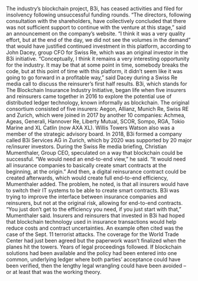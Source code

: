 The industry’s blockchain project, B3i, has ceased activities and filed for insolvency following unsuccessful funding rounds.
“The directors, following consultation with the shareholders, have collectively concluded that there was not sufficient support to continue with the venture at this stage,” said an announcement on the company’s website.
“I think it was a very quality effort, but at the end of the day, we did not see the volumes in the demand” that would have justified continued investment in this platform, according to John Dacey, group CFO for Swiss Re, which was an original investor in the B3i initiative.
“Conceptually, I think it remains a very interesting opportunity for the industry. It may be that at some point in time, somebody breaks the code, but at this point of time with this platform, it didn’t seem like it was going to go forward in a profitable way,” said Dacey during a Swiss Re media call to discuss the reinsurer’s first half results.
B3i, which stands for The Blockchain Insurance Industry Initiative, began life when five insurers and reinsurers came together in 2016 to explore the potential use of distributed ledger technology, known informally as blockchain.
The original consortium consisted of five insurers: Aegon, Allianz, Munich Re, Swiss RE and Zurich, which were joined in 2017 by another 10 companies: Achmea, Ageas, Generali, Hannover Re, Liberty Mutual, SCOR, Sompo, RGA, Tokio Marine and XL Catlin (now AXA XL). Willis Towers Watson also was a member of the strategic advisory board.
In 2018, B3i formed a company called B3i Services AG in Zurich, which by 2020 was supported by 20 major re/insurer investors.
During the Swiss Re media briefing, Christian Mumenthaler, Group CEO, speculated on a way that blockchain could be successful.
“We would need an end-to-end view,” he said. “It would need all insurance companies to basically create smart contracts at the beginning, at the origin.”
And then, a digital reinsurance contract could be created afterwards, which would create full end-to-end efficiency, Mumenthaler added.
The problem, he noted, is that all insurers would have to switch their IT systems to be able to create smart contracts.
B3i was trying to improve the interface between insurance companies and reinsurers, but not at the original risk, allowing for end-to-end contracts.
“You just don’t get to the efficiency you need, if you just start with that,” Mumenthaler said.
Insurers and reinsurers that invested in B3i had hoped that blockchain technology used in insurance transactions would help reduce costs and contract uncertainties. An example often cited was the case of the Sept. 11 terrorist attacks. The coverage for the World Trade Center had just been agreed but the paperwork wasn’t finalized when the planes hit the towers. Years of legal proceedings followed.
If blockchain solutions had been available and the policy had been entered into one common, underlying ledger where both parties’ acceptance could have been verified, then the lengthy legal wrangling could have been avoided – or at least that was the working theory.